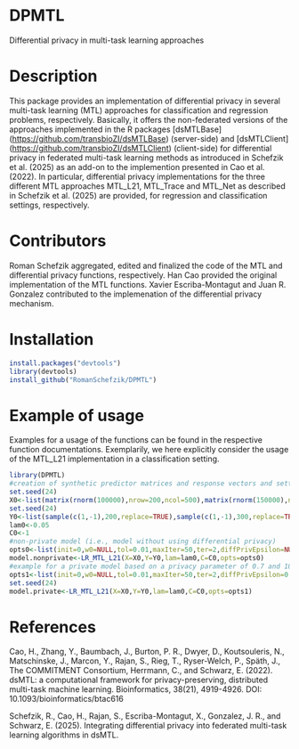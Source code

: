 # DPMTL
Differential privacy in multi-task learning approaches

# Description 
This package provides an implementation of differential privacy in several multi-task learning (MTL) approaches for classification and regression problems, respectively. Basically, it offers the non-federated versions of the approaches implemented in the R packages [dsMTLBase] (https://github.com/transbioZI/dsMTLBase) (server-side) and [dsMTLClient] (https://github.com/transbioZI/dsMTLClient) (client-side) for differential privacy in federated multi-task learning methods as introduced in Schefzik et al. (2025) as an add-on to the implemention presented in Cao et al. (2022).
 In particular, differential privacy implementations for the three different MTL approaches MTL_L21, MTL_Trace and MTL_Net as described in Schefzik et al. (2025) are provided, for regression and classification settings, respectively. 

# Contributors
Roman Schefzik aggregated, edited and finalized the code of the MTL and differential privacy functions, respectively. Han Cao provided the original implementation of the MTL functions. Xavier Escriba-Montagut and Juan R. Gonzalez contributed to the implemenation of the differential privacy mechanism.

# Installation
```R
install.packages("devtools")
library(devtools)
install_github("RomanSchefzik/DPMTL")
```
# Example of usage
Examples for a usage of the functions can be found in the respective function documentations.
Exemplarily, we here explicitly consider the usage of the MTL_L21 implementation in a classification setting.
```R
library(DPMTL)
#creation of synthetic predictor matrices and response vectors and setting of the model hyperparameters
set.seed(24)
X0<-list(matrix(rnorm(100000),nrow=200,ncol=500),matrix(rnorm(150000),nrow=300,ncol=500))
set.seed(24)
Y0<-list(sample(c(1,-1),200,replace=TRUE),sample(c(1,-1),300,replace=TRUE))
lam0<-0.05
C0<-1
#non-private model (i.e., model without using differential privacy)
opts0<-list(init=0,w0=NULL,tol=0.01,maxIter=50,ter=2,diffPrivEpsilon=NULL,nRunsSensitAn=NULL)
model.nonprivate<-LR_MTL_L21(X=X0,Y=Y0,lam=lam0,C=C0,opts=opts0)
#example for a private model based on a privacy parameter of 0.7 and 100 runs for the involved sensitivity analyses
opts1<-list(init=0,w0=NULL,tol=0.01,maxIter=50,ter=2,diffPrivEpsilon=0.7,nRunsSensitAn=100)
set.seed(24)
model.private<-LR_MTL_L21(X=X0,Y=Y0,lam=lam0,C=C0,opts=opts1)
``` 
# References
Cao, H., Zhang, Y., Baumbach, J., Burton, P. R., Dwyer, D., Koutsouleris, N., Matschinske, J., Marcon, Y., Rajan, S., Rieg, T., Ryser-Welch, P., Späth, J., The COMMITMENT Consortium, Herrmann, C., and Schwarz, E. (2022). dsMTL: a computational framework for privacy-preserving, distributed multi-task machine learning. Bioinformatics, 38(21), 4919-4926. DOI: 10.1093/bioinformatics/btac616

Schefzik, R., Cao, H., Rajan, S., Escriba-Montagut, X., Gonzalez, J. R., and Schwarz, E. (2025). Integrating differential privacy into federated multi-task learning algorithms in dsMTL.



